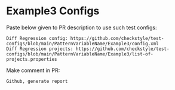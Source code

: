 # Example3 Configs
Paste below given to PR description to use such test configs:
```
Diff Regression config: https://github.com/checkstyle/test-configs/blob/main/PatternVariableName/Example3/config.xml
Diff Regression projects: https://github.com/checkstyle/test-configs/blob/main/PatternVariableName/Example3/list-of-projects.properties
```
Make comment in PR:
```
Github, generate report
```
